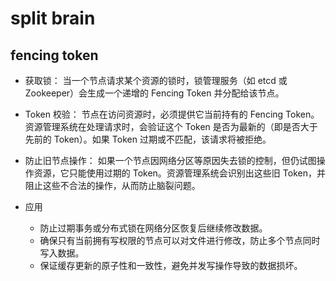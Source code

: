 # split brain

## fencing token
+ 获取锁： 当一个节点请求某个资源的锁时，锁管理服务（如 etcd 或 Zookeeper）会生成一个递增的 Fencing Token 并分配给该节点。

+ Token 校验： 节点在访问资源时，必须提供它当前持有的 Fencing Token。资源管理系统在处理请求时，会验证这个 Token 是否为最新的（即是否大于先前的 Token）。如果 Token 过期或不匹配，该请求将被拒绝。

+ 防止旧节点操作： 如果一个节点因网络分区等原因失去锁的控制，但仍试图操作资源，它只能使用过期的 Token。资源管理系统会识别出这些旧 Token，并阻止这些不合法的操作，从而防止脑裂问题。

+ 应用
    + 防止过期事务或分布式锁在网络分区恢复后继续修改数据。
    + 确保只有当前拥有写权限的节点可以对文件进行修改，防止多个节点同时写入数据。
    + 保证缓存更新的原子性和一致性，避免并发写操作导致的数据损坏。
